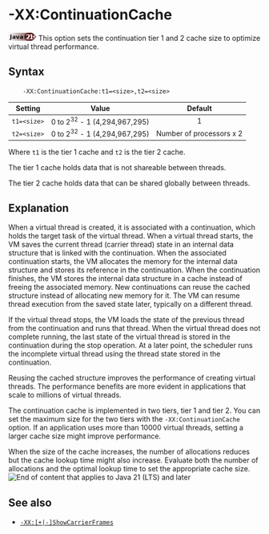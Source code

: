 <!--
* Copyright (c) 2017, 2022 IBM Corp. and others
*
* This program and the accompanying materials are made
* available under the terms of the Eclipse Public License 2.0
* which accompanies this distribution and is available at
* https://www.eclipse.org/legal/epl-2.0/ or the Apache
* License, Version 2.0 which accompanies this distribution and
* is available at https://www.apache.org/licenses/LICENSE-2.0.
*
* This Source Code may also be made available under the
* following Secondary Licenses when the conditions for such
* availability set forth in the Eclipse Public License, v. 2.0
* are satisfied: GNU General Public License, version 2 with
* the GNU Classpath Exception [1] and GNU General Public
* License, version 2 with the OpenJDK Assembly Exception [2].
*
* [1] https://www.gnu.org/software/classpath/license.html
* [2] http://openjdk.java.net/legal/assembly-exception.html
*
* SPDX-License-Identifier: EPL-2.0 OR Apache-2.0 OR GPL-2.0-only WITH Classpath-exception-2.0 OR GPL-2.0-only WITH OpenJDK-assembly-exception-1.0
-->

# -XX:ContinuationCache

![Start of content that applies to Java 21 (LTS) and later](cr/java21plus.png) This option sets the continuation tier 1 and 2 cache size to optimize virtual thread performance.

## Syntax

        -XX:ContinuationCache:t1=<size>,t2=<size>

| Setting | Value | Default |
|---------|-------|:-------:|
| `t1=<size>` | 0 to 2<sup>32</sup> - 1 (4,294,967,295) | 1 |
| `t2=<size>` | 0 to 2<sup>32</sup> - 1 (4,294,967,295) | Number of processors x 2 |

Where `t1` is the tier 1 cache and `t2` is the tier 2 cache.

The tier 1 cache holds data that is not shareable between threads.

The tier 2 cache holds data that can be shared globally between threads.

## Explanation

When a virtual thread is created, it is associated with a continuation, which holds the target task of the virtual thread. When a virtual thread starts, the VM saves the current thread (carrier thread) state in an internal data structure that is linked with the continuation. When the associated continuation starts, the VM allocates the memory for the internal data structure and stores its reference in the continuation. When the continuation finishes, the VM stores the internal data structure in a cache instead of freeing the associated memory. New continuations can reuse the cached structure instead of allocating new memory for it. The VM can resume thread execution from the saved state later, typically on a different thread.

If the virtual thread stops, the VM loads the state of the previous thread from the continuation and runs that thread. When the virtual thread does not complete running, the last state of the virtual thread is stored in the continuation during the stop operation. At a later point, the scheduler runs the incomplete virtual thread using the thread state stored in the continuation.

Reusing the cached structure improves the performance of creating virtual threads. The performance benefits are more evident in applications that scale to millions of virtual threads.

The continuation cache is implemented in two tiers, tier 1 and tier 2. You can set the maximum size for the two tiers with the `-XX:ContinuationCache` option. If an application uses more than 10000 virtual threads, setting a larger cache size might improve performance.

When the size of the cache increases, the number of allocations reduces but the cache lookup time might also increase. Evaluate both the number of allocations and the optimal lookup time to set the appropriate cache size. ![End of content that applies to Java 21 (LTS) and later](cr/java_close_lts.png)

## See also

- [`-XX:[+|-]ShowCarrierFrames`](xxshowcarrierframes.md)


<!-- ==== END OF TOPIC ==== xxcontinuationcache.md ==== -->
